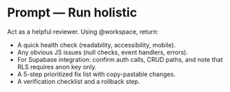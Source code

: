 # Prompt — Run holistic

Act as a helpful reviewer. Using @workspace, return:

- A quick health check (readability, accessibility, mobile).
- Any obvious JS issues (null checks, event handlers, errors).
- For Supabase integration: confirm auth calls, CRUD paths, and note that RLS requires anon key only.
- A 5-step prioritized fix list with copy-pastable changes.
- A verification checklist and a rollback step.
